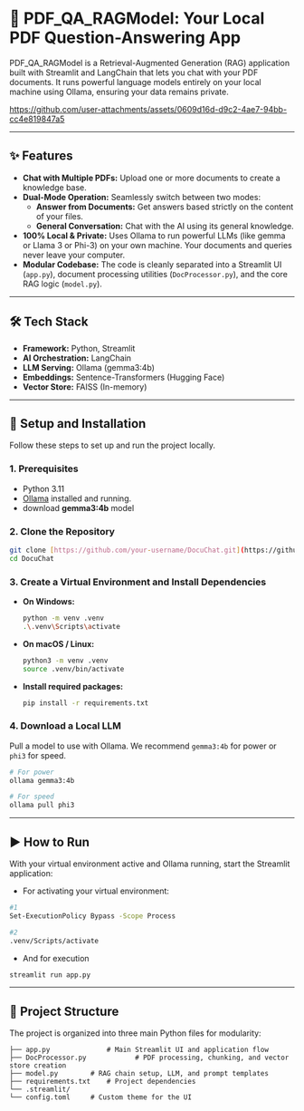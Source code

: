 # 📄 PDF_QA_RAGModel: Your Local PDF Question-Answering App

PDF_QA_RAGModel is a Retrieval-Augmented Generation (RAG) application built with Streamlit and LangChain that lets you chat with your PDF documents. It runs powerful language models entirely on your local machine using Ollama, ensuring your data remains private.

https://github.com/user-attachments/assets/0609d16d-d9c2-4ae7-94bb-cc4e819847a5


---

## ✨ Features

- **Chat with Multiple PDFs:** Upload one or more documents to create a knowledge base.
- **Dual-Mode Operation:** Seamlessly switch between two modes:
    - **Answer from Documents:** Get answers based strictly on the content of your files.
    - **General Conversation:** Chat with the AI using its general knowledge.
- **100% Local & Private:** Uses Ollama to run powerful LLMs (like gemma or Llama 3 or Phi-3) on your own machine. Your documents and queries never leave your computer.
- **Modular Codebase:** The code is cleanly separated into a Streamlit UI (`app.py`), document processing utilities (`DocProcessor.py`), and the core RAG logic (`model.py`).

---

## 🛠️ Tech Stack

- **Framework:** Python, Streamlit
- **AI Orchestration:** LangChain
- **LLM Serving:** Ollama (gemma3:4b)
- **Embeddings:** Sentence-Transformers (Hugging Face)
- **Vector Store:** FAISS (In-memory)

---

## 🚀 Setup and Installation

Follow these steps to set up and run the project locally.

### 1. Prerequisites

- Python 3.11
- [Ollama](https://ollama.com/) installed and running.
- download **gemma3:4b** model

### 2. Clone the Repository

```bash
git clone [https://github.com/your-username/DocuChat.git](https://github.com/your-username/DocuChat.git)
cd DocuChat
```

### 3. Create a Virtual Environment and Install Dependencies

- **On Windows:**
    ```bash
    python -m venv .venv
    .\.venv\Scripts\activate
    ```
- **On macOS / Linux:**
    ```bash
    python3 -m venv .venv
    source .venv/bin/activate
    ```
- **Install required packages:**
    ```bash
    pip install -r requirements.txt
    ```
### 4. Download a Local LLM

Pull a model to use with Ollama. We recommend `gemma3:4b` for power or `phi3` for speed.

```bash
# For power
ollama gemma3:4b

# For speed
ollama pull phi3
```

---
## ▶️ How to Run

With your virtual environment active and Ollama running, start the Streamlit application:

- For activating your virtual environment:

```bash
#1
Set-ExecutionPolicy Bypass -Scope Process

#2
.venv/Scripts/activate
```
- And for execution 
```bash
streamlit run app.py
```

---
## 📂 Project Structure

The project is organized into three main Python files for modularity:
```
├── app.py              # Main Streamlit UI and application flow
├── DocProcessor.py            # PDF processing, chunking, and vector store creation
├── model.py        # RAG chain setup, LLM, and prompt templates
├── requirements.txt    # Project dependencies
└── .streamlit/
└── config.toml     # Custom theme for the UI
```
